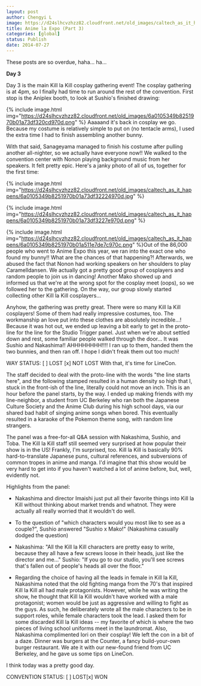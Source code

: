 ```yaml
---
layout: post
author: Chengyi L
image: https://d24slhcvzhzz82.cloudfront.net/old_images/caltech_as_it_happens/6a0105349b8251970b01a73df28c97970d.jpg
title: Anime la Expo (Part 3) 
categories: [global]
status: Publish
date: 2014-07-27
---
```



These posts are so overdue, haha... ha...

**Day 3**

Day 3 is the main Kill la Kill cosplay gathering event! The cosplay gathering is at 4pm, so I finally had time to run around the rest of the convention. First stop is the Aniplex booth, to look at Sushio's finished drawing:

{% include image.html img="https://d24slhcvzhzz82.cloudfront.net/old_images/6a0105349b8251970b01a73df320cd970d.png" %}
Aaaaand it's back in cosplay we go. Because my costume is relatively simple to put on (no tentacle arms), I used the extra time I had to finish assembling another bunny.

With that said, Sanageyama managed to finish his costume after pulling another all-nighter, so we actually have everyone now!! We walked to the convention center with Nonon playing background music from her speakers. It felt pretty epic. Here's a janky photo of all of us, together for the first time:


{% include image.html img="https://d24slhcvzhzz82.cloudfront.net/old_images/caltech_as_it_happens/6a0105349b8251970b01a73df32224970d.jpg" %}

{% include image.html img="https://d24slhcvzhzz82.cloudfront.net/old_images/caltech_as_it_happens/6a0105349b8251970b01a73df3227e970d.png" %}

{% include image.html img="https://d24slhcvzhzz82.cloudfront.net/old_images/caltech_as_it_happens/6a0105349b8251970b01a511e7de7c970c.png" %}Out of the 86,000 people who went to Anime Expo this year, we ran into the exact one who found my bunny!! What are the chances of that happening?! 
Afterwards, we abused the fact that Nonon had working speakers on her shoulders to play Caramelldansen. We actually got a pretty good group of cosplayers and random people to join us in dancing! Another Mako showed up and informed us that we're at the wrong spot for the cosplay meet (oops), so we followed her to the gathering. On the way, our group slowly started collecting other Kill la Kill cosplayers...

Anyhow, the gathering was pretty great. There were so many Kill la Kill cosplayers! Some of them had really impressive costumes, too. The workmanship an love put into these clothes are absolutely incredible...!
Because it was hot out, we ended up leaving a bit early to get in the proto-line for the line for the Studio Trigger panel. Just when we're about settled down and rest, some familiar people walked through the door... It was Sushio and Nakashima!! AHHHHHHHH!!!! I ran up to them, handed them the two bunnies, and then ran off. I hope I didn't freak them out too much!

WAY STATUS:
[ ] LOST
[x] NOT LOST
With that, it's time for LineCon.

The staff decided to deal with the proto-line with the words "the line starts here", and the following stamped resulted in a human density so high that I, stuck in the front-ish of the line, literally could not move an inch. This is an hour before the panel starts, by the way. I ended up making friends with my line-neighbor, a student from UC Berkeley who ran both the Japanese Culture Society and the Anime Club during his high school days, via our shared bad habit of singing anime songs when bored. This eventually resulted in a karaoke of the Pokemon theme song, with random line strangers.

The panel was a free-for-all Q&amp;A session with Nakashima, Sushio, and Toba. The Kill la Kill staff still seemed very surprised at how popular their show is in the US! Frankly, I'm surprised, too. Kill la Kill is basically 90% hard-to-translate Japanese puns, cultural references, and subversions of common tropes in anime and manga. I'd imagine that this show would be very hard to get into if you haven't watched a lot of anime before, but, well, evidently not.

Highlights from the panel:
- Nakashima and director Imaishi just put all their favorite things into Kill la Kill without thinking about market trends and whatnot. They were actually all really worried that it wouldn't do well.

- To the question of "which characters would you most like to see as a couple?", Sushio answered "Sushio x Mako!" (Nakashima casually dodged the question)
- Nakashima: "All the Kill la Kill characters are pretty easy to write, because they all have a few screws loose in their heads, just like the director and me..." Sushio: "If you go to our studio, you'll see screws that's fallen out of people's heads all over the floor."
- Regarding the choice of having all the leads in female in Kill la Kill, Nakashima noted that the old fighting manga from the 70's that inspired Kill la Kill all had male protagonists. However, while he was writing the show, he thought that Kill la Kill wouldn't have worked with a male protagonist; women would be just as aggressive and willing to fight as the guys. As such, he deliberately wrote all the male characters to be in support roles, while female characters took the lead.  I asked them for some discarded Kill la Kill ideas -- my favorite of which is where the two pieces of living school uniforms meet in the laundromat. Also, Nakashima complimented Iori on their cosplay! We left the con in a bit of a daze. Dinner was burgers at the Counter, a fancy build-your-own burger restaurant. We ate it with our new-found friend from UC Berkeley, and he gave us some tips on LineCon.

I think today was a pretty good day.

CONVENTION STATUS:
[ ] LOST[x] WON

